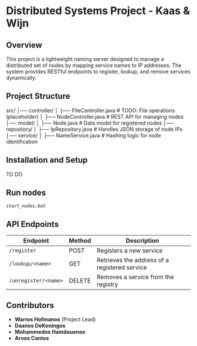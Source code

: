 # Distributed Systems Project - Kaas & Wijn

## Overview
This project is a lightweight naming server designed to manage a distributed set of nodes by mapping service names to IP addresses. The system provides RESTful endpoints to register, lookup, and remove services dynamically.

## Project Structure
src/
│── controller/
│   ├── FileController.java   # TODO: File operations (placeholder)
│   ├── NodeController.java   # REST API for managing nodes
│── model/
│   ├── Node.java             # Data model for registered nodes
│── repository/
│   ├── IpRepository.java     # Handles JSON storage of node IPs
│── service/
│   ├── NameService.java      # Hashing logic for node identification


## Installation and Setup
TO DO
## Run nodes
````
start_nodes.bat
````
## API Endpoints
| Endpoint            | Method | Description |
|---------------------|--------|-------------|
| `/register`        | POST   | Registers a new service |
| `/lookup/<name>`   | GET    | Retrieves the address of a registered service |
| `/unregister/<name>` | DELETE | Removes a service from the registry |


## Contributors
- **Warros Hofmanos** (Project Lead)
- **Daanos DeKoningos**
- **Mohammedos Hamdouenos**
- **Arvos Cantos**


